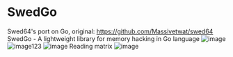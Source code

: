 # SwedGo
Swed64's port on Go, original: https://github.com/Massivetwat/swed64
SwedGo - A lightweight library for memory hacking in Go language
![image](https://github.com/MrRoblick/SwedGo/assets/61147166/d4b6ea01-f55e-4230-8fbb-e84e16762352)
![image123](https://github.com/MrRoblick/SwedGo/assets/61147166/b55e51f1-157a-485d-a6ad-c1442fc58d24)
![image](https://github.com/MrRoblick/SwedGo/assets/61147166/3242c439-c3db-4bc4-b89b-c7c024085019)
Reading matrix
![image](https://github.com/MrRoblick/SwedGo/assets/61147166/1633258e-7851-42f2-8a73-735380714122)

